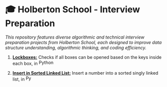 # 🎓 Holberton School - Interview Preparation

*This repository features diverse algorithmic and technical interview preparation projects from Holberton School, each designed to improve data structure understanding, algorithmic thinking, and coding efficiency.*

1. **[Lockboxes:](https://github.com/vlldnt/holbertonschool-interview/tree/main/lockboxes)** Checks if all boxes can be opened based on the keys inside each box, in <img src="https://camo.githubusercontent.com/74916dd06a2b3a38f799883c461e6ee7eb5295103777e6c02de32942617c2c71/68747470733a2f2f696d672e736869656c64732e696f2f62616467652f505954484f4e2d3337373661623f6c6f676f3d707974686f6e266c6f676f436f6c6f723d7768697465267374796c653d666f722d7468652d6261646765" alt="Python" width="50" height="17"/>


2. **[Insert in Sorted Linked List:](https://github.com/vlldnt/holbertonschool-interview/tree/main/insert_in_sorted_linked_list)**  Insert a number into a sorted singly linked list, in <img src="https://camo.githubusercontent.com/1869daea328c60b988499f842daaf2c257c6bd05d9d873eceea64de40f359c29/68747470733a2f2f696d672e736869656c64732e696f2f62616467652f432d6138623963633f6c6f676f3d266c6f676f436f6c6f723d626c61636b267374796c653d666f722d7468652d6261646765" alt="Python" width="17" height="17"/>

